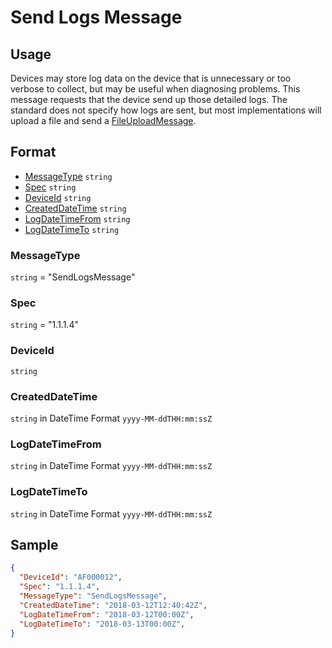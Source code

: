 # Send Logs Message

## Usage
Devices may store log data on the device that is unnecessary or too verbose to collect, but may be useful when diagnosing problems. This message requests that the device send up those detailed logs. The standard does not specify how logs are sent, but most implementations will upload a file and send a [FileUploadMessage](../01-DeviceToCloud/FileUploadMessage.md).

## Format

* [MessageType](#messagetype) ```string```
* [Spec](#spec) ```string```
* [DeviceId](#deviceid) ```string```
* [CreatedDateTime](#createddatetime) ```string```
* [LogDateTimeFrom](#logdatetimefrom) ```string```
* [LogDateTimeTo](#logdatetimefrom) ```string```


### MessageType
```string``` = "SendLogsMessage"

### Spec
```string``` = "1.1.1.4"

### DeviceId
```string``` 

### CreatedDateTime
```string``` in DateTime Format ```yyyy-MM-ddTHH:mm:ssZ```

### LogDateTimeFrom
```string``` in DateTime Format ```yyyy-MM-ddTHH:mm:ssZ```

### LogDateTimeTo
```string``` in DateTime Format ```yyyy-MM-ddTHH:mm:ssZ```

## Sample
```JSON
{
  "DeviceId": "AF000012",
  "Spec": "1.1.1.4",
  "MessageType": "SendLogsMessage",
  "CreatedDateTime": "2018-03-12T12:40:42Z",
  "LogDateTimeFrom": "2018-03-12T00:00Z",
  "LogDateTimeTo": "2018-03-13T00:00Z",
}

```
